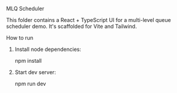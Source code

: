 MLQ Scheduler

This folder contains a React + TypeScript UI for a multi-level queue scheduler demo. It's scaffolded for Vite and Tailwind.

How to run

1. Install node dependencies:

   npm install

2. Start dev server:

   npm run dev

